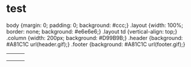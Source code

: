 # test
body {margin: 0; padding: 0; background: #ccc;}
.layout {width: 100%; border: none; background: #e6e6e6;}
.layout td {vertical-align: top;}
.column {width: 200px; background: #D99B9B;}
.header {background: #A81C1C url(header.gif);}
.footer {background: #A81C1C url(footer.gif);}
</style>
</head>
<body>
<table class="layout" cellspacing="0">
<tr>
<td colspan="3" class="header">
<!--header-->
</td>
</tr>
<tr>
<td class="column">
<!--left column here-->
</td>
<td class="content">
<!--content here-->
</td>
<td class="column">
<!--right column here-->
</td>
</tr>
<tr>
<td colspan="3" class="footer">
<!--footer-->
</td>
</tr>
</table>
</body>
</html>
